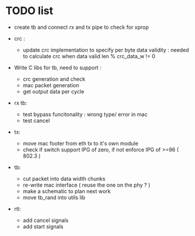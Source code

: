 # TODO list

- create tb and connect rx and tx pipe to check for xprop
- crc :
    - update crc implementation to specify per byte
    data validity : needed to calculate crc when data
    valid len % crc\_data\_w != 0

- Write C libs for tb, need to support :
    - crc generation and check
    - mac packet generation
    - get output data per cycle

- rx tb:
    - test bypass funcitonality : wrong type/ error in mac
    - test cancel

- tx:
    - move mac footer from eth tx to it's own module
    - check if switch support IPG of zero, if not enforce IPG of >=96 ( 802.3 ) 

- tb:
    - cut packet into data width chunks
    - re-write mac interface ( reuse the one on the phy ? )
    - make a schematic to plan next work
    - move tb\_rand into utils lib 

- rtl:
    - add cancel signals
    - add start signals

